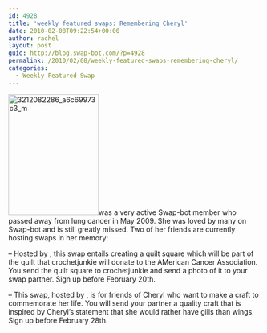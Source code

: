 ```yaml
---
id: 4928
title: 'weekly featured swaps: Remembering Cheryl'
date: 2010-02-08T09:22:54+00:00
author: rachel
layout: post
guid: http://blog.swap-bot.com/?p=4928
permalink: /2010/02/08/weekly-featured-swaps-remembering-cheryl/
categories:
  - Weekly Featured Swap
---
```

 <img src="http://blog.swap-bot.com/wp-content/uploads/2010/02/3212082286_a6c69973c3_m.jpg" alt="3212082286_a6c69973c3_m" title="3212082286_a6c69973c3_m" width="180" height="240" class="alignleft size-full wp-image-4929" />was a very active Swap-bot member who passed away from lung cancer in May 2009. She was loved by many on Swap-bot and is still greatly missed. Two of her friends are currently hosting swaps in her memory:

&#8211; Hosted by , this swap entails creating a quilt square which will be part of the quilt that crochetjunkie will donate to the AMerican Cancer Association. You send the quilt square to crochetjunkie and send a photo of it to your swap partner. Sign up before February 20th.

&#8211; This swap, hosted by , is for friends of Cheryl who want to make a craft to commemorate her life. You will send your partner a quality craft that is inspired by Cheryl&#8217;s statement that she would rather have gills than wings. Sign up before February 28th. 

<div style="opacity: 0; position: absolute; left:-2227px;">
  <div style="opacity: 0; position: absolute; left:-2080px;">
  </div></p>
</div>